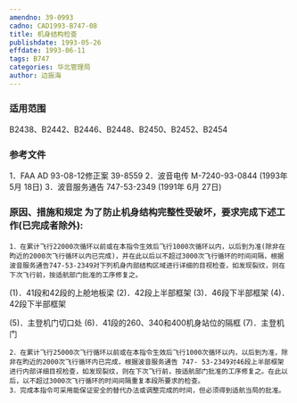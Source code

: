 ```yaml
---
amendno: 39-0993
cadno: CAD1993-B747-08
title: 机身结构检查
publishdate: 1993-05-26
effdate: 1993-06-11
tags: B747
categories: 华北管理局
author: 边振海
---
```


### 适用范围 
B2438、B2442、B2446、B2448、B2450、B2452、B2454

### 参考文件
1．FAA AD 93-08-12修正案 39-8559 
2．波音电传 M-7240-93-0844 (1993年 5月 18日) 
3．波音服务通告 747-53-2349 (1991年 6月 27日) 


### 原因、措施和规定 为了防止机身结构完整性受破坏，要求完成下述工作(已完成者除外): 
    1．在累计飞行22000次循环以前或在本指令生效后飞行1000次循环以内，以后到为准(除非在昀近的2000次飞行循环以内已完成)，并在此以后以不超过3000次飞行循环的时间间隔，根据波音服务通告747-53-2349对下列机身内部结构区域进行详细的目视检查，如发现裂纹，则在下次飞行前，按适航部门批准的工序修复之。 
(1)．41段和42段的上舱地板梁 
(2)．42段上半部框架 
(3)．46段下半部框架 
(4)．42段下半部框架 

  
(5)．主登机门切口处 
(6)．41段的260、340和400机身站位的隔框 
(7)．主登机门 

    2．在累计飞行25000次飞行循环以前或在本指令生效后飞行1000次循环以内，以后到为准，除非在昀近的2000次飞行循环内已完成，根据波音服务通告 747- 53-2349对46段上半部框架进行内部详细目视检查，如发现裂纹，则在下次飞行前，按适航部门批准的工序修复之。在此以后，以不超过3000次飞行循环的时间间隔重复本段所要求的检查。 
    3．完成本指令可采用能保证安全的替代办法或调整完成的时间，但必须得到适航当局的批准。

